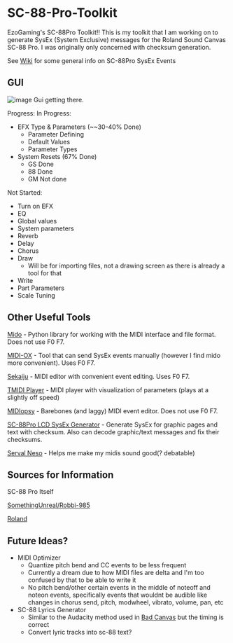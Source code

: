 # SC-88-Pro-Toolkit
EzoGaming's SC-88Pro Toolkit!!
This is my toolkit that I am working on to generate SysEx (System Exclusive) messages for the Roland Sound Canvas SC-88 Pro. I was originally only concerned with checksum generation.

See [Wiki](https://github.com/FlashlightET/SC-88-Pro-Toolkit/wiki) for some general info on SC-88Pro SysEx Events

## GUI
![image](https://user-images.githubusercontent.com/29938499/227798474-816ad98c-06a3-4017-8de2-1af7c46b4a20.png)
Gui getting there.

Progress:
In Progress:
- EFX Type & Parameters (~~30-40% Done)
    - Parameter Defining
    - Default Values
    - Parameter Types
- System Resets (67% Done)
    - GS Done
    - 88 Done
    - GM Not done

Not Started:
- Turn on EFX
- EQ
- Global values
- System parameters
- Reverb
- Delay
- Chorus
- Draw
    - Will be for importing files, not a drawing screen as there is already a tool for that
- Write
- Part Parameters
- Scale Tuning

## Other Useful Tools
[Mido](https://github.com/mido/mido) - Python library for working with the MIDI interface and file format. Does not use F0 F7.

[MIDI-OX](http://www.midiox.com/) - Tool that can send SysEx events manually (however I find mido more convenient). Uses F0 F7.

[Sekaiju](https://openmidiproject.osdn.jp/Sekaiju_en.html) - MIDI editor with convenient event editing. Uses F0 F7.

[TMIDI Player](https://blackmidi.fandom.com/wiki/Software:TMIDI_Player) - MIDI player with visualization of parameters (plays at a slightly off speed)

[MIDIopsy](https://jeffbourdier.github.io/midiopsy/) - Barebones (and laggy) MIDI event editor. Does not use F0 F7.

[SC-88Pro LCD SysEx Generator](http://robbi-985.homeip.net/blog/?p=1352) - Generate SysEx for graphic pages and text with checksum. Also can decode graphic/text messages and fix their checksums.

[Serval Neso](https://www.amazon.com/gp/product/B075NL6YQ6) - Helps me make my midis sound good(? debatable)

## Sources for Information
SC-88 Pro Itself

[SomethingUnreal/Robbi-985](http://robbi-985.homeip.net/88pmidi/)

[Roland](https://cdn.roland.com/assets/media/pdf/SC-88PRO_OM.pdf)

## Future Ideas?
- MIDI Optimizer
    - Quantize pitch bend and CC events to be less frequent
    - Currently a dream due to how MIDI files are delta and I'm too confused by that to be able to write it
    - No pitch bend/other certain events in the middle of noteoff and noteon events, specifically events that wouldnt be audible like changes in chorus send, pitch, modwheel, vibrato, volume, pan, etc
- SC-88 Lyrics Generator
    - Similar to the Audacity method used in [Bad Canvas](https://github.com/FlashlightET/BadCanvas) but the timing is correct
    - Convert lyric tracks into sc-88 text?
